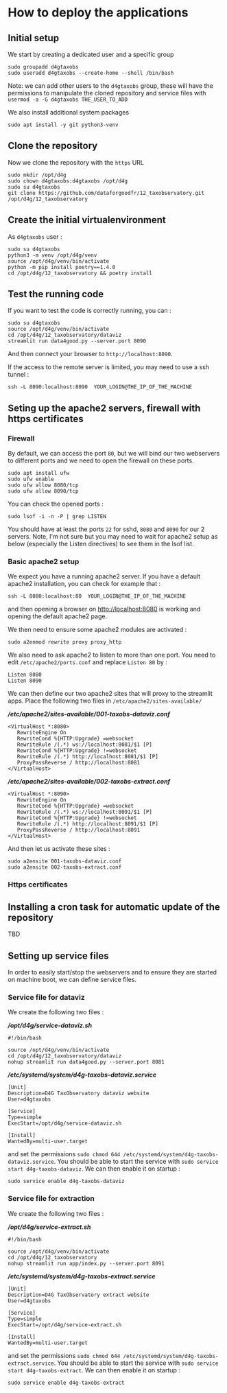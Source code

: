 # How to deploy the applications

## Initial setup

We start by creating a dedicated user and a specific group

```
sudo groupadd d4gtaxobs
sudo useradd d4gtaxobs --create-home --shell /bin/bash
```

Note: we can add other users to the `d4gtaxobs` group, these will have the
permissions to manipulate the cloned repository and service files with `usermod -a -G d4gtaxobs THE_USER_TO_ADD`

We also install additional system packages 

```
sudo apt install -y git python3-venv
```

## Clone the repository

Now we clone the repository with the `https` URL 

```
sudo mkdir /opt/d4g
sudo chown d4gtaxobs:d4gtaxobs /opt/d4g
sudo su d4gtaxobs
git clone https://github.com/dataforgoodfr/12_taxobservatory.git /opt/d4g/12_taxobservatory
```

## Create the initial virtualenvironment

As `d4gtaxobs` user :

```
sudo su d4gtaxobs
python3 -m venv /opt/d4g/venv
source /opt/d4g/venv/bin/activate
python -m pip install poetry==1.4.0
cd /opt/d4g/12_taxobservatory && poetry install
```

## Test the running code

If you want to test the code is correctly running, you can :

```
sudo su d4gtaxobs
source /opt/d4g/venv/bin/activate
cd /opt/d4g/12_taxobservatory/dataviz
streamlit run data4good.py --server.port 8090
```

And then connect your browser to `http://localhost:8090`.

If the access to the remote server is limited, you may need to use a ssh tunnel :

```
ssh -L 8090:localhost:8090  YOUR_LOGIN@THE_IP_OF_THE_MACHINE
```

## Seting up the apache2 servers, firewall with https certificates

### Firewall

By default, we can access the port `80`, but we will bind our two webservers to
different ports and we need to open the firewall on these ports.

```
sudo apt install ufw
sudo ufw enable
sudo ufw allow 8080/tcp
sudo ufw allow 8090/tcp
```

You can check the opened ports :

```
sudo lsof -i -n -P | grep LISTEN
```

You should have at least the ports `22` for sshd, `8080` and `8090` for our 2
servers. Note, I'm not sure but you may need to wait for apache2 setup as below
(especially the Listen directives) to see them in the lsof list.

### Basic apache2 setup

We expect you have a running apache2 server. If you have a default apache2
installation, you can check for example that :

```
ssh -L 8080:localhost:80  YOUR_LOGIN@THE_IP_OF_THE_MACHINE
```

and then opening a browser on [http://localhost:8080](http://localhost:8080) is
working and opening the default apache2 page.

We then need to ensure some apache2 modules are activated :

```
sudo a2enmod rewrite proxy proxy_http
```

We also need to ask apache2 to listen to more than one port. You need to edit
`/etc/apache2/ports.conf` and replace `Listen 80` by :

```
Listen 8080
Listen 8090
```

We can then define our two apache2 sites that will proxy to the streamlit apps.
Place the following two files in `/etc/apache2/sites-available/`

***/etc/apache2/sites-available/001-taxobs-dataviz.conf***
```
<VirtualHost *:8080>
   RewriteEngine On
   RewriteCond %{HTTP:Upgrade} =websocket
   RewriteRule /(.*) ws://localhost:8081/$1 [P]
   RewriteCond %{HTTP:Upgrade} !=websocket
   RewriteRule /(.*) http://localhost:8081/$1 [P]
   ProxyPassReverse / http://localhost:8081
</VirtualHost>
```

***/etc/apache2/sites-available/002-taxobs-extract.conf***
```
<VirtualHost *:8090>
   RewriteEngine On
   RewriteCond %{HTTP:Upgrade} =websocket
   RewriteRule /(.*) ws://localhost:8091/$1 [P]
   RewriteCond %{HTTP:Upgrade} !=websocket
   RewriteRule /(.*) http://localhost:8091/$1 [P]
   ProxyPassReverse / http://localhost:8091
</VirtualHost>
```

And then let us activate these sites :

```
sudo a2ensite 001-taxobs-dataviz.conf
sudo a2ensite 002-taxobs-extract.conf
```


### Https certificates


## Installing a cron task for automatic update of the repository

TBD

## Setting up service files 

In order to easily start/stop the webservers and to ensure they are started on
machine boot, we can define service files.

### Service file for dataviz

We create the following two files :

***/opt/d4g/service-dataviz.sh***
```{.bash}
#!/bin/bash
      
source /opt/d4g/venv/bin/activate
cd /opt/d4g/12_taxobservatory/dataviz                                               
nohup streamlit run data4good.py --server.port 8081
```

***/etc/systemd/system/d4g-taxobs-dataviz.service***
```{.bash}
[Unit]
Description=D4G TaxObservatory dataviz website
User=d4gtaxobs

[Service]
Type=simple
ExecStart=/opt/d4g/service-dataviz.sh

[Install]
WantedBy=multi-user.target
```

and set the permissions `sudo chmod 644 /etc/systemd/system/d4g-taxobs-dataviz.service`. You should be able to start the service with `sudo service start d4g-taxobs-dataviz`. We can then enable it on startup :

```
sudo service enable d4g-taxobs-dataviz
```

### Service file for extraction

We create the following two files :

***/opt/d4g/service-extract.sh***
```{.bash}
#!/bin/bash
      
source /opt/d4g/venv/bin/activate
cd /opt/d4g/12_taxobservatory 
nohup streamlit run app/index.py --server.port 8091
```

***/etc/systemd/system/d4g-taxobs-extract.service***
```{.bash}
[Unit]
Description=D4G TaxObservatory extract website
User=d4gtaxobs

[Service]
Type=simple
ExecStart=/opt/d4g/service-extract.sh

[Install]
WantedBy=multi-user.target
```

and set the permissions `sudo chmod 644 /etc/systemd/system/d4g-taxobs-extract.service`. You should be able to start the service with `sudo service start d4g-taxobs-extract`. We can then enable it on startup :

```
sudo service enable d4g-taxobs-extract
```
